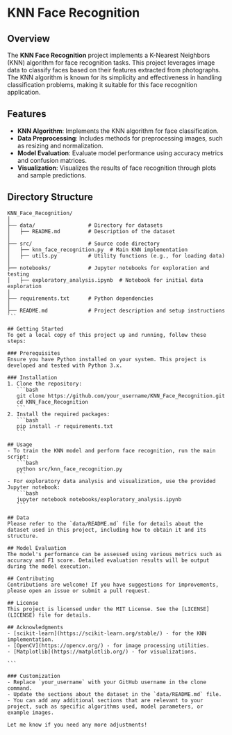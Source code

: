 # KNN Face Recognition

## Overview
The **KNN Face Recognition** project implements a K-Nearest Neighbors (KNN) algorithm for face recognition tasks. This project leverages image data to classify faces based on their features extracted from photographs. The KNN algorithm is known for its simplicity and effectiveness in handling classification problems, making it suitable for this face recognition application.

## Features
- **KNN Algorithm**: Implements the KNN algorithm for face classification.
- **Data Preprocessing**: Includes methods for preprocessing images, such as resizing and normalization.
- **Model Evaluation**: Evaluate model performance using accuracy metrics and confusion matrices.
- **Visualization**: Visualizes the results of face recognition through plots and sample predictions.

## Directory Structure
````plaintext
KNN_Face_Recognition/
│
├── data/                 # Directory for datasets
│   ├── README.md         # Description of the dataset
│
├── src/                  # Source code directory
│   ├── knn_face_recognition.py  # Main KNN implementation
│   ├── utils.py          # Utility functions (e.g., for loading data)
│
├── notebooks/            # Jupyter notebooks for exploration and testing
│   ├── exploratory_analysis.ipynb  # Notebook for initial data exploration
│
├── requirements.txt      # Python dependencies
│
├── README.md             # Project description and setup instructions
```

## Getting Started
To get a local copy of this project up and running, follow these steps:

### Prerequisites
Ensure you have Python installed on your system. This project is developed and tested with Python 3.x.

### Installation
1. Clone the repository:
   ```bash
   git clone https://github.com/your_username/KNN_Face_Recognition.git
   cd KNN_Face_Recognition
   ```
2. Install the required packages:
   ```bash
   pip install -r requirements.txt
   ```

## Usage
- To train the KNN model and perform face recognition, run the main script:
   ```bash
   python src/knn_face_recognition.py
   ```
- For exploratory data analysis and visualization, use the provided Jupyter notebook:
   ```bash
   jupyter notebook notebooks/exploratory_analysis.ipynb
   ```

## Data
Please refer to the `data/README.md` file for details about the dataset used in this project, including how to obtain it and its structure.

## Model Evaluation
The model's performance can be assessed using various metrics such as accuracy and F1 score. Detailed evaluation results will be output during the model execution.

## Contributing
Contributions are welcome! If you have suggestions for improvements, please open an issue or submit a pull request.

## License
This project is licensed under the MIT License. See the [LICENSE](LICENSE) file for details.

## Acknowledgments
- [scikit-learn](https://scikit-learn.org/stable/) - for the KNN implementation.
- [OpenCV](https://opencv.org/) - for image processing utilities.
- [Matplotlib](https://matplotlib.org/) - for visualizations.

```

### Customization
- Replace `your_username` with your GitHub username in the clone command.
- Update the sections about the dataset in the `data/README.md` file.
- You can add any additional sections that are relevant to your project, such as specific algorithms used, model parameters, or example images.

Let me know if you need any more adjustments!

